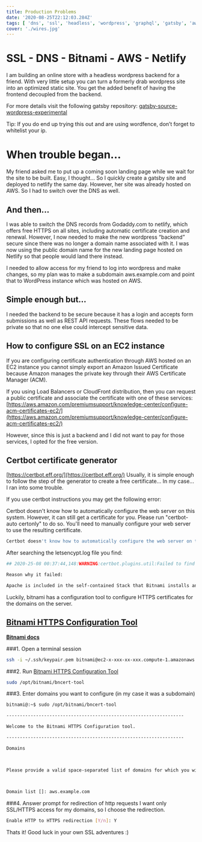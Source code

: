 ```yaml
---
title: Production Problems
date: '2020-08-25T22:12:03.284Z'
tags: [ 'dns', 'ssl', 'headless', 'wordpress', 'graphql', 'gatsby', 'aws', 'certificate']
cover: './wires.jpg'
---
```


# SSL - DNS - Bitnami - AWS - Netlify

I am building an online store with a headless wordpress backend for a friend. With very little setup you can turn a formerly drab wordpress site into an optimized static site. You get the added benefit of having the frontend decoupled from the backend.

For more details visit the following gatsby repository: [gatsby-source-wordpress-experimental](gatsby-source-wordpress-experimental/blob/master/docs/getting-started.md)

Tip: If you do end up trying this out and are using wordfence, don’t forget to whitelist your ip.

# When trouble began...

My friend asked me to put up a coming soon landing page while we wait for the site to be built.  Easy, I thought... So I quickly create a gatsby site and deployed to netlify the same day.  However, her site was already hosted on AWS.  So I had to switch over the DNS as well.

## And then...

I was able to switch the DNS records from Godaddy.com to netlify, which offers free HTTPS on all sites, including automatic certificate creation and renewal. However, I now needed to make the new wordpress “backend” secure since there was no longer a domain name associated with it. I was now using the public domain name for the new landing page hosted on Netlify so that people would land there instead. 

I needed to allow access for my friend to log into wordpress and make changes, so my plan was to make a subdomain aws.example.com and point that to WordPress instance which was hosted on AWS. 

## Simple enough but…

I needed the backend to be secure because it has a login and accepts form submissions as well as REST API requests. These flows needed to be private so that no one else could intercept sensitive data.

## How to configure SSL on an EC2 instance

If you are configuring certificate authentication through AWS hosted on an EC2 instance you cannot simply export an Amazon Issued Certificate because Amazon manages the private key through their AWS Certificate Manager (ACM).

If you using Load Balancers or CloudFront distribution, then you can request a public certificate and associate the certificate with one of these services: [https://aws.amazon.com/premiumsupport/knowledge-center/configure-acm-certificates-ec2/](https://aws.amazon.com/premiumsupport/knowledge-center/configure-acm-certificates-ec2/)

  

However, since this is just a backend and I did not want to pay for those services, I opted for the free version.

## Certbot certificate generator

[https://certbot.eff.org/](https://certbot.eff.org/)
Usually, it is simple enough to follow the step of the generator to create a free certificate...  In my case... I ran into some trouble.

If you use certbot instructions you may get the following error: 

Certbot doesn't know how to automatically configure the web server on this system. However, it can still get a certificate for you. Please run "certbot-auto certonly" to do so. You'll need to manually configure your web server to use the resulting certificate.

```bash
Certbot doesn't know how to automatically configure the web server on this system. However, it can still get a certificate for you. Please run "certbot-auto certonly" to do so. You'll need to manually configure your web server to use the resulting certificate.
```
  

After searching the letsencypt.log file you find:

```bash
## 2020-25-08 00:37:44,148:WARNING:certbot.plugins.util:Failed to find apache2ctl in PATH:

Reason why it failed:

Apache is included in the self-contained Stack that Bitnami installs and is located at /opt/bitnami/apache2/ and the apache2ctl is at /opt/bitnami/apache2/bin/apachectl.
```
Luckily, bitnami has a configuration tool to configure HTTPS certificates for the domains on the server.

## **[Bitnami HTTPS Configuration Tool](https://docs.bitnami.com/aws/how-to/understand-bncert/)**
**[Bitnami docs](https://docs.bitnami.com/aws/how-to/understand-bncert/)**


###1. Open a terminal session
```bash
ssh -i ~/.ssh/keypair.pem bitnami@ec2-x-xxx-xx-xxx.compute-1.amazonaws.com
```

###2. Run [Bitnami HTTPS Configuration Tool](https://docs.bitnami.com/aws/how-to/understand-bncert/)

```bash
sudo /opt/bitnami/bncert-tool
```

###3. Enter domains you want to configure (in my case it was a subdomain)

```bash
bitnami@:~$ sudo /opt/bitnami/bncert-tool

------------------------------------------------------------------

Welcome to the Bitnami HTTPS Configuration tool.

------------------------------------------------------------------

Domains

  

Please provide a valid space-separated list of domains for which you wish to configure your web server.

  

Domain list []: aws.example.com
```

###4. Answer prompt for redirection of http requests
I want only SSL/HTTPS access for my domains, so I choose the redirection.
```bash
Enable HTTP to HTTPS redirection [Y/n]: Y
```
Thats it!   Good luck in your own SSL adventures :)
